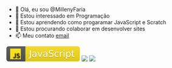 - 👋 Olá, eu sou @MillenyFaria
- 👀 Estou interessado em Programação 
- 🌱 Estou aprendendo como progaramar JavaScript e Scratch
- 💞️ Estou procurando colaborar em desenvolver sites
- 📫 Meu contato [email](milleny.cotrin@escola.pr.gov.br)

![](https://github.com/aleen42/badges/raw/master/src/javascript.svg)
![](https://badges.aleen42.com/src/github.svg)
![](https://img.shields.io/badge/HTML5-E34F26?style=for-the-badge&logo=html5&logoColor=white)
